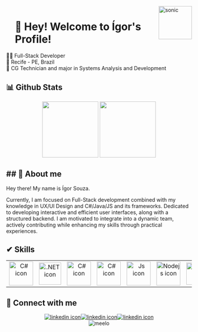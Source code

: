 <!-- Welcome  -->

<img src="https://i.gifer.com/origin/36/36f6af196328300ef2f4ea130be42d89_w200.gif" width="90" align="right" alt="sonic" />

<div id="user-content-toc">
  <ul style="list-style: none;">
    <summary>
      <h1> 👾 Hey! Welcome to Ígor's Profile! </h1>
    </summary>
  </ul>
</div>

👨‍💻 Full-Stack Developer    
🚩 Recife - PE, Brazil    
🏅 CG Technician and major in Systems Analysis and Development

<h2> 📊 Github Stats </h2>

<div align="center">
    <img height="152em" src="https://github-readme-stats.vercel.app/api?username=igusouz&show_icons=true&theme=dark&include_all_commits=true&count_private=true"/>
  <img height="152em" src="https://github-readme-stats.vercel.app/api/top-langs/?username=igusouz&layout=compact&theme=dark&hide=html,css,scss,php,ejs,procfile,jupyternotebook" />
</div>  

<h2> ## 👀 About me </h2>
Hey there! My name is Ígor Souza.

Currently, I am focused on Full-Stack development combined with my knowledge in UX/UI Design and C#/Java/JS and its frameworks. Dedicated to developing interactive and efficient user interfaces, along with a structured backend. I am motivated to integrate into a dynamic team, actively contributing while enhancing my skills through practical experiences.


<h2> ✔ Skills </h2>
<table>
  <tr>
    <td align="center">
      <a href="https://learn.microsoft.com/pt-br/dotnet/">
        <img src="https://skillicons.dev/icons?i=cs" width="65px" alt="C# icon"/><br/>
      </a>
    </td>
      <td align="center">
      <a href="https://learn.microsoft.com/pt-br/dotnet/">
        <img src="https://skillicons.dev/icons?i=dotnet" width="60px" alt=".NET icon"/><br/>
      </a>
    </td>
    <td align="center">
      <a href="https://www.java.com/pt-BR/">
        <img src="https://skillicons.dev/icons?i=java&theme=light" width="65px" alt="C# icon"/><br/>
      </a>
    </td>
    <td align="center">
      <a href="https://spring.io/">
        <img src="https://skillicons.dev/icons?i=spring" width="65px" alt="C# icon"/><br/>
      </a>
    </td>
    <td align="center">
      <a href="https://www.javascript.com">
      <img src="https://skillicons.dev/icons?i=js" width="65px" alt="Js icon"/><br/>
      </a>
    </td>
    <td align="center">
      <a href="https://nodejs.org/en">
        <img src="https://skillicons.dev/icons?i=nodejs" width="65px" alt="Nodejs icon"/><br/>
      </a>
    </td>
    <td align="center">
      <a href="https://react.dev/">
        <img src="https://skillicons.dev/icons?i=react" width="60px" alt="REACT icon"/><br/>
      </a>
    </td>
    <td align="center">
      <a href="https://www.mysql.com/">
        <img src="https://skillicons.dev/icons?i=mysql" width="60px" alt="=SQL icon"/><br/>
      </a>
    </td>
    <td align="center">
      <a href="https://git-scm.com/">
        <img src="https://skillicons.dev/icons?i=git" width="60px" alt="GIT icon"/><br/>
      </a>
    </td>
  </tr>
</table>

<h2> 💬 Connect with me </h2>

<div style="display: flex; justify-content: center;">
  <a href="https://www.linkedin.com/in/igusouz/">
        <img src="https://img.shields.io/badge/LinkedIn-0077B5?style=for-the-badge&logo=linkedin&logoColor=white" alt="linkedin icon"/><br/>
  </a>
  <a href="mailto:igorrafael.jobs@gmail.com">
    <img src="https://img.shields.io/badge/Gmail-D14836?style=for-the-badge&logo=gmail&logoColor=white" alt="linkedin icon"/><br/>
  </a>
  <a href="https://www.instagram.com/igusouz/">
    <img src="https://img.shields.io/badge/Instagram-E4405F?style=for-the-badge&logo=instagram&logoColor=white" alt="linkedin icon"/><br/>
  </a>
</div>

<div align="center">
  <img src="https://c.tenor.com/YYi5k-92tcwAAAAC/tenor.gif" alt="meelo"/>
</div>

